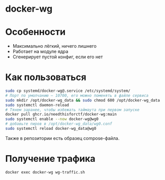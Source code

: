 # docker-wg

# Особенности
- Максимально лёгкий, ничего лишнего
- Работает на модуле ядра
- Сгенерирует пустой конфиг, если его нет

# Как пользоваться

```bash
sudo cp systemd/docker-wg@.service /etc/systemd/system/
# Порт по умолчанию — 10700, его можно поменять в файле сервиса
sudo mkdir /opt/docker-wg_data && sudo chmod 600 /opt/docker-wg_data
sudo systemctl daemon-reload
# Тянем заранее, чтобы избежать таймаута при первом запуске
docker pull ghcr.io/needthisforctf/docker-wg:main 
sudo systemctl enable --now docker-wg@wg0
# добавьте пиров в /opt/docker-wg_data/wg0.conf 
sudo systemctl reload docker-wg_data@wg0
```

Также в репозитории есть образец compose-файла. 

# Получение трафика

`docker exec docker-wg wg-traffic.sh`
